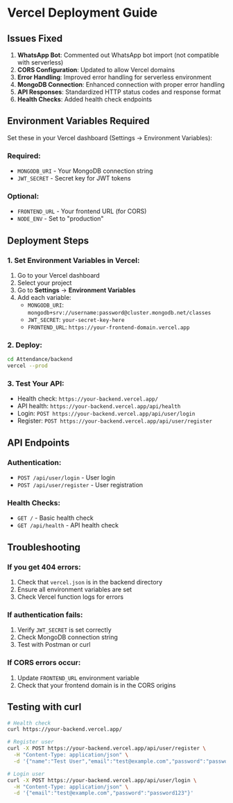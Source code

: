 # Vercel Deployment Guide

## Issues Fixed

1. **WhatsApp Bot**: Commented out WhatsApp bot import (not compatible with serverless)
2. **CORS Configuration**: Updated to allow Vercel domains
3. **Error Handling**: Improved error handling for serverless environment
4. **MongoDB Connection**: Enhanced connection with proper error handling
5. **API Responses**: Standardized HTTP status codes and response format
6. **Health Checks**: Added health check endpoints

## Environment Variables Required

Set these in your Vercel dashboard (Settings → Environment Variables):

### Required:
- `MONGODB_URI` - Your MongoDB connection string
- `JWT_SECRET` - Secret key for JWT tokens

### Optional:
- `FRONTEND_URL` - Your frontend URL (for CORS)
- `NODE_ENV` - Set to "production"

## Deployment Steps

### 1. Set Environment Variables in Vercel:
1. Go to your Vercel dashboard
2. Select your project
3. Go to **Settings** → **Environment Variables**
4. Add each variable:
   - `MONGODB_URI`: `mongodb+srv://username:password@cluster.mongodb.net/classes`
   - `JWT_SECRET`: `your-secret-key-here`
   - `FRONTEND_URL`: `https://your-frontend-domain.vercel.app`

### 2. Deploy:
```bash
cd Attendance/backend
vercel --prod
```

### 3. Test Your API:
- Health check: `https://your-backend.vercel.app/`
- API health: `https://your-backend.vercel.app/api/health`
- Login: `POST https://your-backend.vercel.app/api/user/login`
- Register: `POST https://your-backend.vercel.app/api/user/register`

## API Endpoints

### Authentication:
- `POST /api/user/login` - User login
- `POST /api/user/register` - User registration

### Health Checks:
- `GET /` - Basic health check
- `GET /api/health` - API health check

## Troubleshooting

### If you get 404 errors:
1. Check that `vercel.json` is in the backend directory
2. Ensure all environment variables are set
3. Check Vercel function logs for errors

### If authentication fails:
1. Verify `JWT_SECRET` is set correctly
2. Check MongoDB connection string
3. Test with Postman or curl

### If CORS errors occur:
1. Update `FRONTEND_URL` environment variable
2. Check that your frontend domain is in the CORS origins

## Testing with curl

```bash
# Health check
curl https://your-backend.vercel.app/

# Register user
curl -X POST https://your-backend.vercel.app/api/user/register \
  -H "Content-Type: application/json" \
  -d '{"name":"Test User","email":"test@example.com","password":"password123"}'

# Login user
curl -X POST https://your-backend.vercel.app/api/user/login \
  -H "Content-Type: application/json" \
  -d '{"email":"test@example.com","password":"password123"}'
``` 